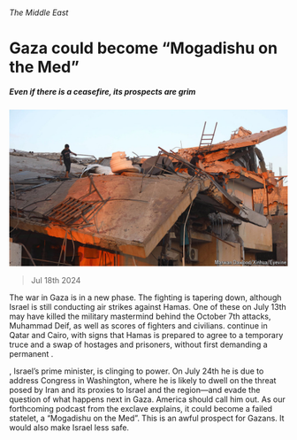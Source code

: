 ###### The Middle East

# Gaza could become “Mogadishu on the Med” 

##### Even if there is a ceasefire, its prospects are grim 

![image](images/20240720_LDP004.jpg) 

> Jul 18th 2024 

The war in Gaza is in a new phase. The fighting is tapering down, although Israel is still conducting air strikes against Hamas. One of these on July 13th may have killed the military mastermind behind the October 7th attacks, Muhammad Deif, as well as scores of fighters and civilians.  continue in Qatar and Cairo, with signs that Hamas is prepared to agree to a temporary truce and a swap of hostages and prisoners, without first demanding a permanent .

, Israel’s prime minister, is clinging to power. On July 24th he is due to address Congress in Washington, where he is likely to dwell on the threat posed by Iran and its proxies to Israel and the region—and evade the question of what happens next in Gaza. America should call him out. As our forthcoming podcast from the exclave explains, it could become a failed statelet, a “Mogadishu on the Med”. This is an awful prospect for Gazans. It would also make Israel less safe.

